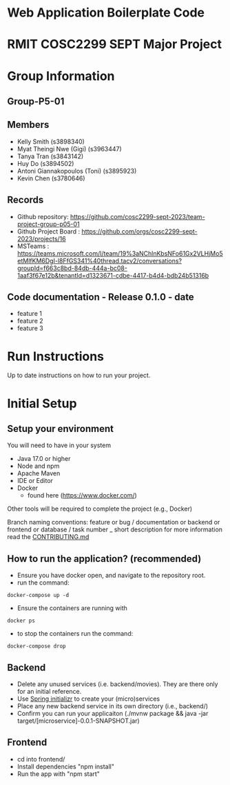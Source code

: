 # Web Application Boilerplate Code


# RMIT COSC2299 SEPT Major Project

# Group Information

## Group-P5-01

## Members
* Kelly Smith (s3898340)
* Myat Theingi Nwe (Gigi) (s3963447)
* Tanya Tran (s3843142)
* Huy Do (s3894502)
* Antoni Giannakopoulos (Toni) (s3895923)
* Kevin Chen (s3780646)

## Records

* Github repository: https://github.com/cosc2299-sept-2023/team-project-group-p05-01
* Github Project Board : https://github.com/orgs/cosc2299-sept-2023/projects/16
* MSTeams : https://teams.microsoft.com/l/team/19%3aNChlnKbsNFo61Gx2VLHjMo5etMlfKM6DgI-l8FfGS341%40thread.tacv2/conversations?groupId=f663c8bd-84db-444a-bc08-1aaf3f67e12b&tenantId=d1323671-cdbe-4417-b4d4-bdb24b51316b 

	
## Code documentation - Release 0.1.0 - date
* feature 1
* feature 2
* feature 3
  

# Run Instructions

Up to date instructions on how to run your project.


# Initial Setup

## Setup your environment 
You will need to have in your system

- Java 17.0 or higher
- Node and npm
- Apache Maven
- IDE or Editor
- Docker 
    - found here (https://www.docker.com/)

Other tools will be required to complete the project (e.g., Docker)

Branch naming conventions: feature or bug / documentation or backend or frontend or database / task number _ short description
for more information read the [CONTRIBUTING.md](CONTRIBUTING.md)

## How to run the application? (recommended)
- Ensure you have docker open, and navigate to the repository root.
- run the command:
```
docker-compose up -d
```
- Ensure the containers are running with 
```
docker ps
```
- to stop the containers run the command:
```
docker-compose drop
```

## Backend

- Delete any unused services (i.e. backend/movies). They are there only for an initial reference.
- Use [Spring initializr](https://start.spring.io/) to create your (micro)services
- Place any new backend service in its own directory (i.e., backend/<service-name>)
- Confirm you can run your applicaiton (./mvnw package && java -jar target/[microservice]-0.0.1-SNAPSHOT.jar)

## Frontend
- cd into frontend/
- Install dependencies "npm install"
- Run the app with "npm start"




